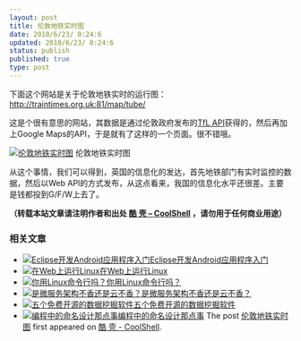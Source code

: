 ```yaml
---
layout: post
title: 伦敦地铁实时图
date: 2010/6/23/ 0:24:6
updated: 2010/6/23/ 0:24:6
status: publish
published: true
type: post
---
```


下面这个网站是关于伦敦地铁实时的运行图：<http://traintimes.org.uk:81/map/tube/>


这是个很有意思的网站，其数据是通过伦敦政府发布的[TfL API](http://data.london.gov.uk/apibeta)获得的，然后再加上Google Maps的API，于是就有了这样的一个页面。很不错哦。




[![](https://coolshell.cn/wp-content/uploads/2010/06/London-Live-Train-Map.jpg "伦敦地铁实时图")](http://traintimes.org.uk:81/map/tube/)
伦敦地铁实时图



从这个事情，我们可以得到，英国的信息化的发达，首先地铁部门有实时监控的数据，然后以Web API的方式发布，从这点看来，我国的信息化水平还很差。主要是钱都投到G/F/W上去了。



**（转载本站文章请注明作者和出处 [酷 壳 – CoolShell](https://coolshell.cn/) ，请勿用于任何商业用途）**



### 相关文章

* [![Eclipse开发Android应用程序入门](https://coolshell.cn/wp-content/uploads/2011/04/install-150x150.gif)](https://coolshell.cn/articles/4270.html)[Eclipse开发Android应用程序入门](https://coolshell.cn/articles/4270.html)
* [![在Web上运行Linux](https://coolshell.cn/wp-content/plugins/wordpress-23-related-posts-plugin/static/thumbs/11.jpg)](https://coolshell.cn/articles/4722.html)[在Web上运行Linux](https://coolshell.cn/articles/4722.html)
* [![你用Linux命令行吗？](https://coolshell.cn/wp-content/uploads/2009/08/photo_gimp-290x300-1-150x150.png)](https://coolshell.cn/articles/1256.html)[你用Linux命令行吗？](https://coolshell.cn/articles/1256.html)
* [![是微服务架构不香还是云不香？](https://coolshell.cn/wp-content/uploads/2023/05/monolith.microservices-150x150.png)](https://coolshell.cn/articles/22422.html)[是微服务架构不香还是云不香？](https://coolshell.cn/articles/22422.html)
* [![五个免费开源的数据挖掘软件](https://coolshell.cn/wp-content/plugins/wordpress-23-related-posts-plugin/static/thumbs/27.jpg)](https://coolshell.cn/articles/3356.html)[五个免费开源的数据挖掘软件](https://coolshell.cn/articles/3356.html)
* [![编程中的命名设计那点事](https://coolshell.cn/wp-content/plugins/wordpress-23-related-posts-plugin/static/thumbs/3.jpg)](https://coolshell.cn/articles/990.html)[编程中的命名设计那点事](https://coolshell.cn/articles/990.html)
The post [伦敦地铁实时图](https://coolshell.cn/articles/2520.html) first appeared on [酷 壳 - CoolShell](https://coolshell.cn).

